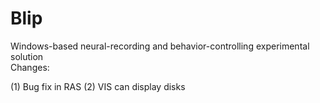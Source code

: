 # Blip
Windows-based neural-recording and behavior-controlling experimental solution <br>Changes:

(1) Bug fix in RAS
(2) VIS can display disks
